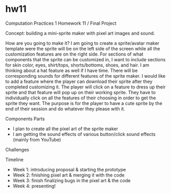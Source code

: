 # hw11
Computation Practices 1 Homework 11 / Final Project

Concept: building a mini-sprite maker with pixel art images and sound.

How are you going to make it?
I am going to create a sprite/avatar maker template were the sprite will be on the left side of the screen while all the customization features are on the right side. For sections of what components that the sprite can be customized in, I want to include sections for skin color, eyes, shirt/tops, shorts/bottoms, shoes, and hair. I am thinking about a hat feature as well if I have time. There will be corresponding sounds for different features of the sprite maker. I would like to add a feature where the player can download their sprite after they completed customizing it. 
The player will click on a feature to dress up their sprite and that feature will pop up on their working sprite. They have to individually click on all the features of their choosing in order to get the sprite they want. The purpose is for the player to have a cute sprite by the end of their session and do whatever they please with it.

Components Parts
- I plan to create all the pixel art of the sprite maker
- I am getting the sound effects of various button/click sound effects (mainly from YouTube)

Challenges

Timeline
- Week 1: introducing proposal & starting the prototype
- Week 2: finishing pixel art & merging it with the code
- Week 3: finish finalizing bugs in the pixel art & the code
- Week 4: presenting!
